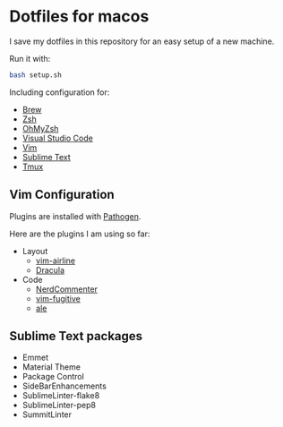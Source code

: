 # Dotfiles for macos

I save my dotfiles in this repository for an easy setup of a new machine.

Run it with:

``` bash
bash setup.sh
```

Including configuration for:

- [Brew](https://brew.sh/)
- [Zsh](http://www.zsh.org/)
- [OhMyZsh](http://ohmyz.sh/)
- [Visual Studio Code](https://code.visualstudio.com/)
- [Vim](https://www.vim.org/)
- [Sublime Text](https://www.sublimetext.com/)
- [Tmux](https://github.com/tmux/tmux)

## Vim Configuration

Plugins are installed with [Pathogen](https://github.com/tpope/vim-pathogen).

Here are the plugins I am using so far:

- Layout
  - [vim-airline](https://github.com/vim-airline/vim-airline)
  - [Dracula](https://draculatheme.com/vim/)
- Code
  - [NerdCommenter](https://github.com/scrooloose/nerdcommenter)
  - [vim-fugitive](https://github.com/tpope/vim-fugitive)
  - [ale](https://github.com/w0rp/ale)

## Sublime Text packages

- Emmet
- Material Theme
- Package Control
- SideBarEnhancements
- SublimeLinter-flake8
- SublimeLinter-pep8
- SummitLinter
